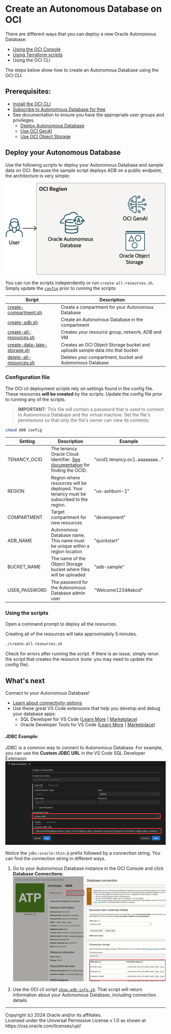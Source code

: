 # Create an Autonomous Database on OCI
There are different ways that you can deploy a new Oracle Autonomous Database:
* [Using the OCI Console](https://youtu.be/5BUXoBewZbQ)
* [Using Terraform scripts](https://github.com/oci-landing-zones/terraform-oci-multicloud-azure/tree/main)
* Using the OCI CLI

The steps below show how to create an Autonomous Database using the OCI CLI. 

## Prerequisites:
* [Install the OCI CLI](https://docs.oracle.com/en-us/iaas/Content/API/SDKDocs/cliinstall.htm) 
* [Subscribe to Autonomous Database for free](https://www.oracle.com/autonomous-database/free-trial/) 
* See documentation to ensure you have the appropriate user groups and privileges. 
    * [Deploy Autonomous Database](https://docs.oracle.com/en/cloud/paas/autonomous-database/serverless/adbsb/autonomous-database-iam-policies.html)
    * [Use OCI GenAI](https://docs.oracle.com/en-us/iaas/Content/generative-ai/iam-policies.htm)
    * [Use OCI Object Storage](https://docs.oracle.com/en-us/iaas/Content/Security/Reference/objectstorage_security.htm#iam-policies)

## Deploy your Autonomous Database
Use the following scripts to deploy your Autonomous Database and sample data on OCI. Because the sample script deploys ADB on a public endpoint, the architecture is very simple: 

![ADB on OCI](../images/oci-adb-github-samples.drawio.png)

You can run the scripts independently or run `create-all-resources.sh`. Simply update the [`config`](#configuration-file) prior to running the scripts:

|Script|Description|
|----|---|
|[create-compartment.sh](create-compartment-group.sh)|Create a compartment for your Autonomous Database|
|[create-adb.sh](create-adb.sh)|Create an Autonomous Database in the compartment|
|[create-all-resources.sh](create-all-resources.sh)|Creates your resource group, network, ADB and VM|
|[create-data-lake-storage.sh](create-data-lake-storage.sh)|Creates an OCI Object Storage bucket and uploads sample data into that bucket|
|[delete-all-resources.sh](delete-all-resources.sh)|Deletes your compartment, bucket and Autonomous Database|

### Configuration file
The OCI cli deployment scripts rely on settings found in the config file. These resources **will be created** by the scripts. Update the config file prior to running any of the scripts. 

>**IMPORTANT:** This file will contain a password that is used to connect to Autonomous Database and the virtual machine. Set the file's permissions so that only the file's owner can view its contents:
```bash
chmod 600 config
```

|Setting|Description|Example|
|----|----|----|
|TENANCY_OCID|The tenancy Oracle Cloud Identifier. [See documentation](https://docs.oracle.com/en-us/iaas/Content/Identity/tenancy/Viewing_the_Tenancy_Details_Page.htm) for finding the OCID. |"ocid1.tenancy.oc1..aaaaaaaa..."|
|REGION|Region where resources will be deployed. Your tenancy must be subscribed to the region.|"us-ashburn-1"|
|COMPARTMENT|Target compartment for new resources|"development"|
|ADB_NAME|Autonomous Database name. This name must be unique within a region location|"quickstart"|
|BUCKET_NAME|The name of the Object Storage bucket where files will be uploaded|"adb-sample"|
|USER_PASSWORD|The password for the Autonomous Database admin user|"Welcome1234#abcd"|

### Using the scripts
Open a command prompt to deploy all the resources.

Creating all of the resources will take approximately 5 minutes.

```bash
./create-all-resources.sh
```

Check for errors after running the script. If there is an issue, simply rerun the script that creates the resource (note: you may need to update the config file).

## What's next
Connect to your Autonomous Database!
* [Learn about connectivity options](https://docs.oracle.com/en/cloud/paas/autonomous-database/serverless/adbsb/connect-preparing.html)
* Use these great VS Code extensions that help you develop and debug your database apps:
    * SQL Developer for VS Code ([Learn More](https://www.oracle.com/database/sqldeveloper/vscode/) | [Marketplace](https://marketplace.visualstudio.com/items?itemName=Oracle.sql-developer))
    * Oracle Developer Tools for VS Code  ([Learn More](https://docs.oracle.com/en/database/oracle/developer-tools-for-vscode/getting-started/gettingstarted.html) | [Marketplace](https://marketplace.visualstudio.com/items?itemName=Oracle.oracledevtools)) 

#### JDBC Example:
JDBC is a common way to connect to Autonomous Database. For example, you can use the **Custom JDBC URL** in the VS Code SQL Developer Extension:
    ![connection dialog](../images/connect-dialog.png)

Notice the `jdbc:oracle:thin:@` prefix followed by a connection string. You can find the connection string in different ways. 

1. Go to your Autonomous Database instance in the OCI Console and click **Database Connections**:
![connection dialog](../images/connection-console-oci.png)

2. Use the OCI cli script [`show-adb-info.sh`](./show-adb-info.sh). That script will return information about your Autonomous Database, including connection details.

<hr>
Copyright (c) 2024 Oracle and/or its affiliates.<br>
Licensed under the Universal Permissive License v 1.0 as shown at https://oss.oracle.com/licenses/upl/
